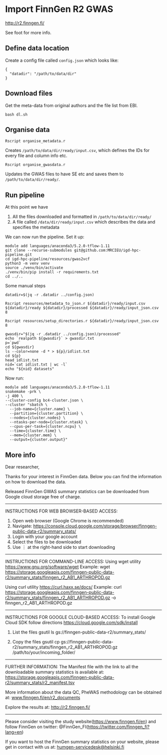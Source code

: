 # Import FinnGen R2 GWAS

http://r2.finngen.fi/

See foot for more info.

## Define data location

Create a config file called `config.json` which looks like:

```
{
  "datadir": "/path/to/data/dir"
}
```


## Download files

Get the meta-data from original authors and the file list from EBI.

```
bash dl.sh
```

## Organise data

```
Rscript organise_metadata.r
```

Creates `/path/to/data/dir/ready/input.csv`, which defines the IDs for every file and column info etc.

```
Rscript organise_gwasdata.r
```

Updates the GWAS files to have SE etc and saves them to `/path/to/data/dir/ready/`.

## Run pipeline

At this point we have

1. All the files downloaded and formatted in `/path/to/data/dir/ready/`
2. A file called `/data/dir/ready/input.csv` which describes the data and specifies the metadata

We can now run the pipeline. Set it up:

```
module add languages/anaconda3/5.2.0-tflow-1.11
git clone --recurse-submodules git@github.com:MRCIEU/igd-hpc-pipeline.git
cd igd-hpc-pipeline/resources/gwas2vcf
python3 -m venv venv
source ./venv/bin/activate
./venv/bin/pip install -r requirements.txt
cd ../..
```



Some manual steps

```
datadir=$(jq -r .datadir ../config.json)

Rscript resources/metadata_to_json.r ${datadir}/ready/input.csv ${datadir}/ready ${datadir}/processed ${datadir}/ready/input_json.csv 8

Rscript resources/setup_directories.r ${datadir}/ready/input_json.csv 8

gwasdir="$(jq -r .datadir ../config.json)/processed"
echo `realpath ${gwasdir}` > gwasdir.txt
p=`pwd`
cd ${gwasdir}
ls --color=none -d * > ${p}/idlist.txt
cd ${p}
head idlist.txt
nid=`cat idlist.txt | wc -l`
echo "${nid} datasets"
```


Now run:

```
module add languages/anaconda3/5.2.0-tflow-1.11
snakemake -prk \
-j 400 \
--cluster-config bc4-cluster.json \
--cluster "sbatch \
  --job-name={cluster.name} \
  --partition={cluster.partition} \
  --nodes={cluster.nodes} \
  --ntasks-per-node={cluster.ntask} \
  --cpus-per-task={cluster.ncpu} \
  --time={cluster.time} \
  --mem={cluster.mem} \
  --output={cluster.output}"
```



## More info

Dear researcher,

Thanks for your interest in FinnGen data.
Below you can find the information on how to download the data.

Released FinnGen GWAS summary statistics can be downloaded from Google cloud storage free of charge.
______________________________________________________________  

INSTRUCTIONS FOR WEB BROWSER-BASED ACCESS:
1) Open web browser (Google Chrome is recommended)
2) Navigate:
https://console.cloud.google.com/storage/browser/finngen-public-data-r2/summary_stats/
3) Login with your google account
4) Select the files to be downloaded
5) Use ⋮ at the right-hand side to start downloading  

______________________________________________________________

INSTRUCTIONS FOR COMMAND-LINE ACCESS:
Using wget utility  https://www.gnu.org/software/wget
Example:
wget https://storage.googleapis.com/finngen-public-data-r2/summary_stats/finngen_r2_AB1_ARTHROPOD.gz

Using curl utility https://curl.haxx.se/docs/
Example:
curl https://storage.googleapis.com/finngen-public-data-r2/summary_stats/finngen_r2_AB1_ARTHROPOD.gz -o finngen_r2_AB1_ARTHROPOD.gz

______________________________________________________________

INSTRUCTIONS FOR GOOGLE CLOUD-BASED ACCESS:
To install Google Cloud SDK follow directions https://cloud.google.com/sdk/install
1) List the files
gsutil ls gs://finngen-public-data-r2/summary_stats/

2) Copy the files
gsutil cp gs://finngen-public-data-r2/summary_stats/finngen_r2_AB1_ARTHROPOD.gz /path/to/your/incoming_folder/

______________________________________________________________

FURTHER INFORMATION:
The Manifest file with the link to all the downloadable summary statistics is available at: https://storage.googleapis.com/finngen-public-data-r2/summary_stats/r2_manifest.tsv

More information about the data QC, PheWAS methodology can be obtained at: www.finngen.fi/en/r2_documents

Explore the results at: http://r2.finngen.fi/

______________________________________________________________
Please consider visiting the study website(https://www.finngen.fi/en) and follow FinnGen on twitter: @FinnGen_FI(https://twitter.com/finngen_fi?lang=en)

If you want to host the FinnGen summary statistics on your website, please get in contact with us at: humgen-servicedesk@helsinki.fi
